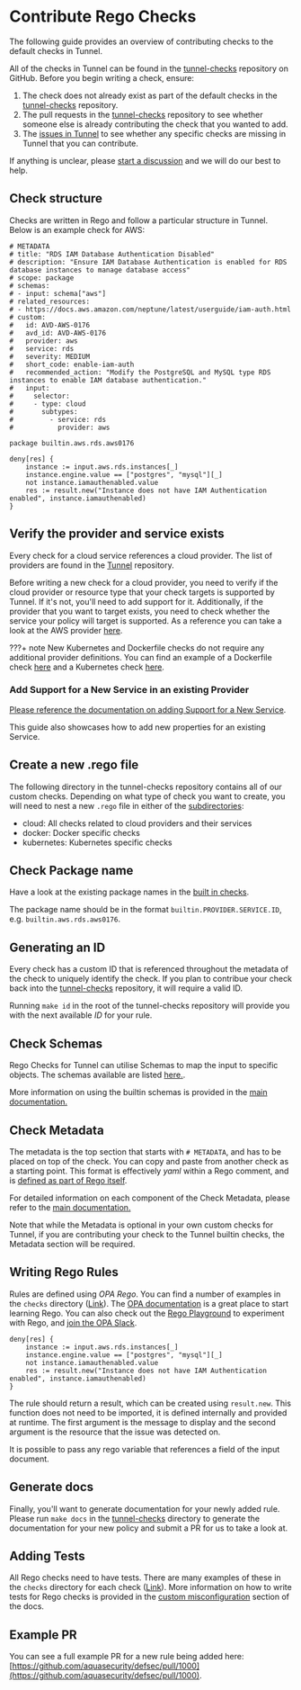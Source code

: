 # Contribute Rego Checks

The following guide provides an overview of contributing checks to the default checks in Tunnel.

All of the checks in Tunnel can be found in the [tunnel-checks](https://github.com/aquasecurity/trivy-checks/tree/main) repository on GitHub. Before you begin writing a check, ensure:

1. The check does not already exist as part of the default checks in the [tunnel-checks](https://github.com/aquasecurity/trivy-checks/tree/main) repository.
2. The pull requests in the [tunnel-checks](https://github.com/aquasecurity/trivy-checks/pulls) repository to see whether someone else is already contributing the check that you wanted to add.
3. The [issues in Tunnel](https://github.com/khulnasoft/tunnel/issues) to see whether any specific checks are missing in Tunnel that you can contribute.

If anything is unclear, please [start a discussion](https://github.com/khulnasoft/tunnel/discussions/new) and we will do our best to help.

## Check structure

Checks are written in Rego and follow a particular structure in Tunnel. Below is an example check for AWS:

```rego
# METADATA
# title: "RDS IAM Database Authentication Disabled"
# description: "Ensure IAM Database Authentication is enabled for RDS database instances to manage database access"
# scope: package
# schemas:
# - input: schema["aws"]
# related_resources:
# - https://docs.aws.amazon.com/neptune/latest/userguide/iam-auth.html
# custom:
#   id: AVD-AWS-0176
#   avd_id: AVD-AWS-0176
#   provider: aws
#   service: rds
#   severity: MEDIUM
#   short_code: enable-iam-auth
#   recommended_action: "Modify the PostgreSQL and MySQL type RDS instances to enable IAM database authentication."
#   input:
#     selector:
#     - type: cloud
#       subtypes:
#         - service: rds
#           provider: aws

package builtin.aws.rds.aws0176

deny[res] {
	instance := input.aws.rds.instances[_]
	instance.engine.value == ["postgres", "mysql"][_]
	not instance.iamauthenabled.value
	res := result.new("Instance does not have IAM Authentication enabled", instance.iamauthenabled)
}
```

## Verify the provider and service exists

Every check for a cloud service references a cloud provider. The list of providers are found in the [Tunnel](https://github.com/khulnasoft/tunnel/tree/main/pkg/iac/providers) repository.

Before writing a new check for a cloud provider, you need to verify if the cloud provider or resource type that your check targets is supported by Tunnel. If it's not, you'll need to add support for it. Additionally, if the provider that you want to target exists, you need to check whether the service your policy will target is supported. As a reference you can take a look at the AWS provider [here](https://github.com/khulnasoft/tunnel/blob/main/pkg/iac/providers/aws/aws.go).

???+ note
New Kubernetes and Dockerfile checks do not require any additional provider definitions. You can find an example of a Dockerfile check [here](https://github.com/aquasecurity/trivy-checks/blob/main/checks/docker/add_instead_of_copy.rego) and a Kubernetes check [here](https://github.com/aquasecurity/trivy-checks/blob/main/checks/kubernetes/general/CPU_not_limited.rego).

### Add Support for a New Service in an existing Provider

[Please reference the documentation on adding Support for a New Service](./service-support.md).

This guide also showcases how to add new properties for an existing Service.

## Create a new .rego file

The following directory in the tunnel-checks repository contains all of our custom checks. Depending on what type of check you want to create, you will need to nest a new `.rego` file in either of the [subdirectories](https://github.com/aquasecurity/trivy-checks/tree/main/checks):

- cloud: All checks related to cloud providers and their services
- docker: Docker specific checks
- kubernetes: Kubernetes specific checks

## Check Package name

Have a look at the existing package names in the [built in checks](https://github.com/aquasecurity/trivy-checks/tree/main/checks).

The package name should be in the format `builtin.PROVIDER.SERVICE.ID`, e.g. `builtin.aws.rds.aws0176`.

## Generating an ID

Every check has a custom ID that is referenced throughout the metadata of the check to uniquely identify the check. If you plan to contribue your check back into the [tunnel-checks](https://github.com/aquasecurity/trivy-checks) repository, it will require a valid ID.

Running `make id` in the root of the tunnel-checks repository will provide you with the next available _ID_ for your rule.

## Check Schemas

Rego Checks for Tunnel can utilise Schemas to map the input to specific objects. The schemas available are listed [here.](https://github.com/khulnasoft/tunnel/tree/main/pkg/iac/rego/schemas).

More information on using the builtin schemas is provided in the [main documentation.](../../../docs/scanner/misconfiguration/custom/schema.md)

## Check Metadata

The metadata is the top section that starts with `# METADATA`, and has to be placed on top of the check. You can copy and paste from another check as a starting point. This format is effectively _yaml_ within a Rego comment, and is [defined as part of Rego itself](https://www.openpolicyagent.org/docs/latest/policy-language/#metadata).

For detailed information on each component of the Check Metadata, please refer to the [main documentation.](../../../docs/scanner/misconfiguration/custom/index.md)

Note that while the Metadata is optional in your own custom checks for Tunnel, if you are contributing your check to the Tunnel builtin checks, the Metadata section will be required.

## Writing Rego Rules

Rules are defined using _OPA Rego_. You can find a number of examples in the `checks` directory ([Link](https://github.com/aquasecurity/trivy-checks/tree/main/checks)). The [OPA documentation](https://www.openpolicyagent.org/docs/latest/policy-language/) is a great place to start learning Rego. You can also check out the [Rego Playground](https://play.openpolicyagent.org/) to experiment with Rego, and [join the OPA Slack](https://slack.openpolicyagent.org/).

```rego
deny[res] {
	instance := input.aws.rds.instances[_]
	instance.engine.value == ["postgres", "mysql"][_]
	not instance.iamauthenabled.value
	res := result.new("Instance does not have IAM Authentication enabled", instance.iamauthenabled)
}
```

The rule should return a result, which can be created using `result.new`. This function does not need to be imported, it is defined internally and provided at runtime. The first argument is the message to display and the second argument is the resource that the issue was detected on.

It is possible to pass any rego variable that references a field of the input document.

## Generate docs

Finally, you'll want to generate documentation for your newly added rule. Please run `make docs` in the [tunnel-checks](https://github.com/aquasecurity/trivy-checks) directory to generate the documentation for your new policy and submit a PR for us to take a look at.

## Adding Tests

All Rego checks need to have tests. There are many examples of these in the `checks` directory for each check ([Link](https://github.com/aquasecurity/trivy-checks/tree/main/checks)). More information on how to write tests for Rego checks is provided in the [custom misconfiguration](../../../docs/scanner/misconfiguration/custom/testing.md) section of the docs.

## Example PR

You can see a full example PR for a new rule being added here: [https://github.com/aquasecurity/defsec/pull/1000](https://github.com/aquasecurity/defsec/pull/1000).
